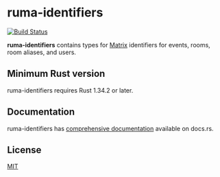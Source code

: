 # ruma-identifiers

[![Build Status](https://travis-ci.org/ruma/ruma-identifiers.svg?branch=master)](https://travis-ci.org/ruma/ruma-identifiers)

**ruma-identifiers** contains types for [Matrix](https://matrix.org/) identifiers for events, rooms, room aliases, and users.

## Minimum Rust version

ruma-identifiers requires Rust 1.34.2 or later.

## Documentation

ruma-identifiers has [comprehensive documentation](https://docs.rs/ruma-identifiers) available on docs.rs.

## License

[MIT](http://opensource.org/licenses/MIT)
